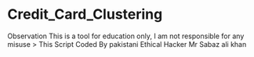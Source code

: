 # Credit_Card_Clustering
Observation This is a tool for education only, I am not responsible for any misuse > This Script Coded By pakistani Ethical Hacker Mr Sabaz ali khan
